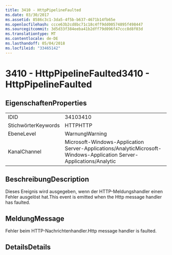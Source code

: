 ```yaml
---
title: 3410 - HttpPipelineFaulted
ms.date: 03/30/2017
ms.assetid: 8586c3c1-3da5-4f5b-b637-4671b14fb65e
ms.openlocfilehash: ccce63b2cd8bc71c18c4ff9dd00574895f498447
ms.sourcegitcommit: 3d5d33f384eeba41b2dff79d096f47ccc8d8f03d
ms.translationtype: MT
ms.contentlocale: de-DE
ms.lasthandoff: 05/04/2018
ms.locfileid: "33465142"
---
```

# <a name="3410---httppipelinefaulted"></a><span data-ttu-id="9f583-102">3410 - HttpPipelineFaulted</span><span class="sxs-lookup"><span data-stu-id="9f583-102">3410 - HttpPipelineFaulted</span></span>
## <a name="properties"></a><span data-ttu-id="9f583-103">Eigenschaften</span><span class="sxs-lookup"><span data-stu-id="9f583-103">Properties</span></span>  
  
|||  
|-|-|  
|<span data-ttu-id="9f583-104">ID</span><span class="sxs-lookup"><span data-stu-id="9f583-104">ID</span></span>|<span data-ttu-id="9f583-105">3410</span><span class="sxs-lookup"><span data-stu-id="9f583-105">3410</span></span>|  
|<span data-ttu-id="9f583-106">Stichwörter</span><span class="sxs-lookup"><span data-stu-id="9f583-106">Keywords</span></span>|<span data-ttu-id="9f583-107">HTTP</span><span class="sxs-lookup"><span data-stu-id="9f583-107">HTTP</span></span>|  
|<span data-ttu-id="9f583-108">Ebene</span><span class="sxs-lookup"><span data-stu-id="9f583-108">Level</span></span>|<span data-ttu-id="9f583-109">Warnung</span><span class="sxs-lookup"><span data-stu-id="9f583-109">Warning</span></span>|  
|<span data-ttu-id="9f583-110">Kanal</span><span class="sxs-lookup"><span data-stu-id="9f583-110">Channel</span></span>|<span data-ttu-id="9f583-111">Microsoft-Windows-Application Server-Applications/Analytic</span><span class="sxs-lookup"><span data-stu-id="9f583-111">Microsoft-Windows-Application Server-Applications/Analytic</span></span>|  
  
## <a name="description"></a><span data-ttu-id="9f583-112">Beschreibung</span><span class="sxs-lookup"><span data-stu-id="9f583-112">Description</span></span>  
 <span data-ttu-id="9f583-113">Dieses Ereignis wird ausgegeben, wenn der HTTP-Meldungshandler einen Fehler ausgelöst hat.</span><span class="sxs-lookup"><span data-stu-id="9f583-113">This event is emitted when the Http message handler has faulted.</span></span>  
  
## <a name="message"></a><span data-ttu-id="9f583-114">Meldung</span><span class="sxs-lookup"><span data-stu-id="9f583-114">Message</span></span>  
 <span data-ttu-id="9f583-115">Fehler beim HTTP-Nachrichtenhandler.</span><span class="sxs-lookup"><span data-stu-id="9f583-115">Http message handler is faulted.</span></span>  
  
## <a name="details"></a><span data-ttu-id="9f583-116">Details</span><span class="sxs-lookup"><span data-stu-id="9f583-116">Details</span></span>
